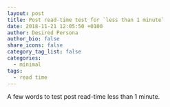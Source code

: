 ```yaml
---
layout: post
title: Post read-time test for `less than 1 minute`
date: 2018-11-21 12:05:50 +0100
author: Desired Persona
author_bio: false
share_icons: false
category_tag_list: false
categories:
  - minimal
tags:
  - read time
---
```

A few words to test post read-time less than 1 minute.
